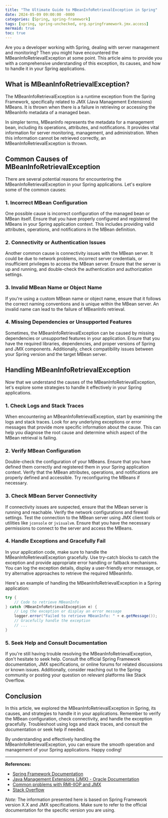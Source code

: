 ```yaml
---
title: "The Ultimate Guide to MBeanInfoRetrievalException in Spring"
date: 2024-05-09 09:00:00 -0000
categories: [Spring, spring-framework]
tags: [spring, spring-unchecked, org.springframework.jmx.access]
mermaid: true
toc: true
---
```



Are you a developer working with Spring, dealing with server management and monitoring? Then you might have encountered the MBeanInfoRetrievalException at some point. This article aims to provide you with a comprehensive understanding of this exception, its causes, and how to handle it in your Spring applications.

## What is MBeanInfoRetrievalException?

The MBeanInfoRetrievalException is a runtime exception from the Spring Framework, specifically related to JMX (Java Management Extensions) MBeans. It is thrown when there is a failure in retrieving or accessing the MBeanInfo metadata of a managed bean.

In simpler terms, MBeanInfo represents the metadata for a management bean, including its operations, attributes, and notifications. It provides vital information for server monitoring, management, and administration. When this information cannot be retrieved correctly, an MBeanInfoRetrievalException is thrown.

## Common Causes of MBeanInfoRetrievalException

There are several potential reasons for encountering the MBeanInfoRetrievalException in your Spring applications. Let's explore some of the common causes:

### 1. Incorrect MBean Configuration

One possible cause is incorrect configuration of the managed bean or MBean itself. Ensure that you have properly configured and registered the MBeans in your Spring application context. This includes providing valid attributes, operations, and notifications in the MBean definition.

### 2. Connectivity or Authentication Issues

Another common cause is connectivity issues with the MBean server. It could be due to network problems, incorrect server credentials, or insufficient privileges to access the MBean server. Ensure that the server is up and running, and double-check the authentication and authorization settings.

### 3. Invalid MBean Name or Object Name

If you're using a custom MBean name or object name, ensure that it follows the correct naming conventions and is unique within the MBean server. An invalid name can lead to the failure of MBeanInfo retrieval.

### 4. Missing Dependencies or Unsupported Features

Sometimes, the MBeanInfoRetrievalException can be caused by missing dependencies or unsupported features in your application. Ensure that you have the required libraries, dependencies, and proper versions of Spring and JMX components. Additionally, check compatibility issues between your Spring version and the target MBean server.

## Handling MBeanInfoRetrievalException

Now that we understand the causes of the MBeanInfoRetrievalException, let's explore some strategies to handle it effectively in your Spring applications.

### 1. Check Logs and Stack Traces

When encountering an MBeanInfoRetrievalException, start by examining the logs and stack traces. Look for any underlying exceptions or error messages that provide more specific information about the cause. This can help you diagnose the root cause and determine which aspect of the MBean retrieval is failing.

### 2. Verify MBean Configuration

Double-check the configuration of your MBeans. Ensure that you have defined them correctly and registered them in your Spring application context. Verify that the MBean attributes, operations, and notifications are properly defined and accessible. Try reconfiguring the MBeans if necessary.

### 3. Check MBean Server Connectivity

If connectivity issues are suspected, ensure that the MBean server is running and reachable. Verify the network configurations and firewall settings. Test the connection to the MBean server using JMX client tools or utilities like `jconsole` or `jvisualvm`. Ensure that you have the necessary permissions to connect to the server and access the MBeans.

### 4. Handle Exceptions and Gracefully Fail

In your application code, make sure to handle the MBeanInfoRetrievalException gracefully. Use try-catch blocks to catch the exception and provide appropriate error handling or fallback mechanisms. You can log the exception details, display a user-friendly error message, or try alternative approaches to retrieve the required MBeanInfo.

Here's an example of handling the MBeanInfoRetrievalException in a Spring application:

```java
try {
    // Code to retrieve MBeanInfo
} catch (MBeanInfoRetrievalException e) {
    // Log the exception or display an error message
    logger.error("Failed to retrieve MBeanInfo: " + e.getMessage());
    // Gracefully handle the exception
    // ...
}
```

### 5. Seek Help and Consult Documentation

If you're still having trouble resolving the MBeanInfoRetrievalException, don't hesitate to seek help. Consult the official Spring Framework documentation, JMX specifications, or online forums for related discussions or known issues. Additionally, consider reaching out to the Spring community or posting your question on relevant platforms like Stack Overflow.

## Conclusion

In this article, we explored the MBeanInfoRetrievalException in Spring, its causes, and strategies to handle it in your applications. Remember to verify the MBean configuration, check connectivity, and handle the exception gracefully. Troubleshoot using logs and stack traces, and consult the documentation or seek help if needed.

By understanding and effectively handling the MBeanInfoRetrievalException, you can ensure the smooth operation and management of your Spring applications. Happy coding!

---

**References:**

- [Spring Framework Documentation](https://docs.spring.io/spring-framework/docs/current/reference/html/)
- [Java Management Extensions (JMX) - Oracle Documentation](https://docs.oracle.com/javase/8/docs/technotes/guides/management/overview.html)
- [Common problems with RMI-IIOP and JMX](https://www.ibm.com/docs/en/sdk-java-technology/7?topic=jmxp-common-problems-rmi-iiop-jmx)
- [Stack Overflow](https://stackoverflow.com/)

*Note:* The information presented here is based on Spring Framework version X.X and JMX specifications. Make sure to refer to the official documentation for the specific version you are using.